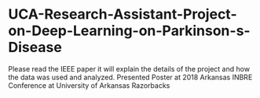# UCA-Research-Assistant-Project-on-Deep-Learning-on-Parkinson-s-Disease

Please read the IEEE paper it will explain the details of the project and how the data was used and analyzed.
Presented Poster at 2018 Arkansas INBRE Conference at University of Arkansas Razorbacks 
